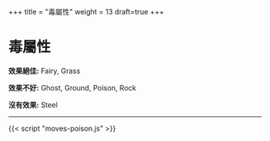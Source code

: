 +++
title = "毒屬性"
weight = 13
draft=true
+++

# 毒屬性


**效果絕佳:**
<span class="TypeBlockList">Fairy, Grass</span>

**效果不好:**
<span class="TypeBlockList">Ghost, Ground, Poison, Rock</span>

**沒有效果:**
<span class="TypeBlockList">Steel</span>

---

<div id="MoveList"></div>

{{< script "moves-poison.js" >}}
<script type="text/javascript">
  window.addEventListener("parsePage", ()=>{
    TocInjector.parsePage("Move");
  });

</script>